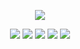 <p align="center">
<img src="https://user-images.githubusercontent.com/39852038/49236886-26a70680-f40e-11e8-9ef8-bd78aff59191.gif"/>
</p>

<p align="center">

  <img src="https://badge.fury.io/js/vue-cryptobar.svg"/>
  <img src="https://img.shields.io/badge/node%20version-8.4.0-blue.svg"/>
  <img src="https://travis-ci.com/onurrozkaan/vue-cryptobar.svg"/>
  <img src="https://img.shields.io/github/issues/onurrozkaan/vue-cryptobar.svg"/>
  <img src="https://img.shields.io/github/license/onurrozkaan/vue-cryptobar.svg"/>

  </p>

